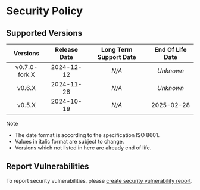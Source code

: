 # Security Policy

## Supported Versions

| **Versions** | **Release Date** | **Long Term Support Date** | **End Of Life Date** |
|:-:|:-:|:-:|:-:|
| v0.7.0-fork.X | 2024-12-12 | *N/A* | *Unknown* |
| v0.6.X | 2024-11-28 | *N/A* | *Unknown* |
| v0.5.X | 2024-10-19 | *N/A* | 2025-02-28 |

> [!NOTE]
> - The date format is according to the specification ISO 8601.
> - Values in italic format are subject to change.
> - Versions which not listed in here are already end of life.

## Report Vulnerabilities

To report security vulnerabilities, please [create security vulnerability report](https://github.com/hugoalh/hugoalh/blob/main/guides/universal-contributing.md#create-security-vulnerability-report).
